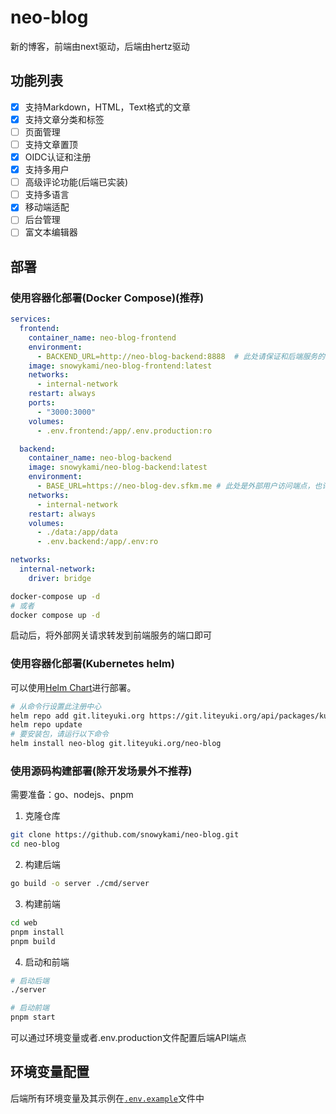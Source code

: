 # neo-blog
新的博客，前端由next驱动，后端由hertz驱动

## 功能列表

- [x] 支持Markdown，HTML，Text格式的文章
- [x] 支持文章分类和标签
- [ ] 页面管理
- [ ] 支持文章置顶
- [x] OIDC认证和注册
- [x] 支持多用户
- [ ] 高级评论功能(后端已实装)
- [ ] 支持多语言
- [x] 移动端适配
- [ ] 后台管理
- [ ] 富文本编辑器

## 部署

### 使用容器化部署(Docker Compose)(推荐)

```yaml
services:
  frontend:
    container_name: neo-blog-frontend
    environment:
      - BACKEND_URL=http://neo-blog-backend:8888  # 此处请保证和后端服务的名称一致
    image: snowykami/neo-blog-frontend:latest
    networks:
      - internal-network
    restart: always
    ports:
      - "3000:3000"
    volumes:
      - .env.frontend:/app/.env.production:ro

  backend:
    container_name: neo-blog-backend
    image: snowykami/neo-blog-backend:latest
    environment:
      - BASE_URL=https://neo-blog-dev.sfkm.me # 此处是外部用户访问端点，也许你使用了nginx等反向代理
    networks:
      - internal-network
    restart: always
    volumes:
      - ./data:/app/data
      - .env.backend:/app/.env:ro

networks:
  internal-network:
    driver: bridge
```


```bash
docker-compose up -d
# 或者
docker compose up -d
```

启动后，将外部网关请求转发到前端服务的端口即可

### 使用容器化部署(Kubernetes helm)

可以使用[Helm Chart](https://artifacthub.io/packages/helm/snowykami/neo-blog)进行部署。

```bash
# 从命令行设置此注册中心
helm repo add git.liteyuki.org https://git.liteyuki.org/api/packages/kubernetes/helm
helm repo update
# 要安装包，请运行以下命令
helm install neo-blog git.liteyuki.org/neo-blog
```

### 使用源码构建部署(除开发场景外不推荐)

需要准备：go、nodejs、pnpm

1. 克隆仓库

```bash
git clone https://github.com/snowykami/neo-blog.git
cd neo-blog
```

2. 构建后端

```bash
go build -o server ./cmd/server
```

3. 构建前端


```bash
cd web
pnpm install
pnpm build
```

4. 启动和前端

```bash
# 启动后端
./server 

# 启动前端
pnpm start
```

可以通过环境变量或者.env.production文件配置后端API端点

## 环境变量配置
后端所有环境变量及其示例在[`.env.example`](./.env.example)文件中